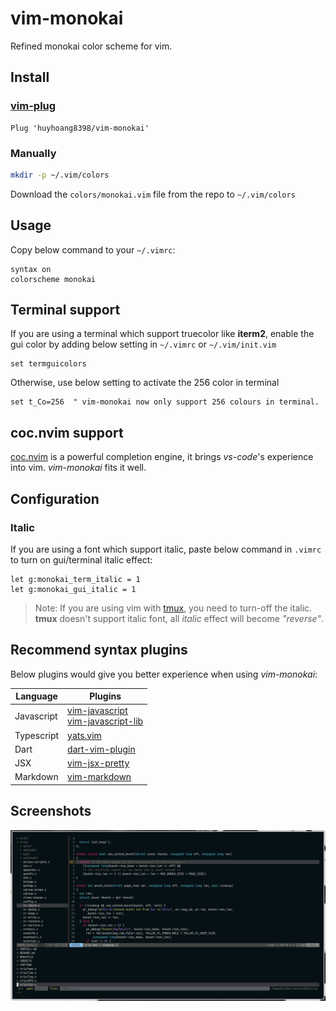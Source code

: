 vim-monokai
===========

Refined monokai color scheme for vim. 

Install
-------

### [vim-plug](https://github.com/huyhoang8398/vim-plug)

    Plug 'huyhoang8398/vim-monokai'

### Manually

```bash
mkdir -p ~/.vim/colors
```
    
Download the `colors/monokai.vim` file from the repo to `~/.vim/colors`

Usage
-----

Copy below command to your `~/.vimrc`:

```VimL
syntax on
colorscheme monokai
```

Terminal support
----------------

If you are using a terminal which support truecolor like **iterm2**, enable the gui color by adding below setting in `~/.vimrc` or `~/.vim/init.vim`

```VimL
set termguicolors
```

Otherwise, use below setting to activate the 256 color in terminal

```VimL
set t_Co=256  " vim-monokai now only support 256 colours in terminal.
```

coc.nvim support
----------------

[coc.nvim](https://github.com/neoclide/coc.nvim) is a powerful completion engine, it brings *vs-code*'s experience into vim. *vim-monokai* fits it well.

Configuration
-------------

### Italic

If you are using a font which support italic, paste below command in `.vimrc` to turn on gui/terminal italic effect:

    let g:monokai_term_italic = 1
    let g:monokai_gui_italic = 1

> Note: If you are using vim with [tmux](https://github.com/tmux/tmux/wiki), you need to turn-off the italic. __tmux__ doesn't support italic font, all _italic_ effect will become _"reverse"_.

Recommend syntax plugins
------------------------

Below plugins would give you better experience when using *vim-monokai*:

| Language     | Plugins                                                                                                                               |
| ------------ | --------------------------------------                                                                                                |
| Javascript   | [vim-javascript](https://github.com/pangloss/vim-javascript)<br>[vim-javascript-lib](https://github.com/crusoexia/vim-javascript-lib) |
| Typescript   | [yats.vim](https://github.com/HerringtonDarkholme/yats.vim)                                                                           |
| Dart         | [dart-vim-plugin](https://github.com/dart-lang/dart-vim-plugin)                                                                       |
| JSX          | [vim-jsx-pretty](https://github.com/MaxMEllon/vim-jsx-pretty)                                                                         |
| Markdown     | [vim-markdown](https://github.com/tpope/vim-markdown)                                                                                 |

Screenshots
-----------

![c](screenshots/c.png)